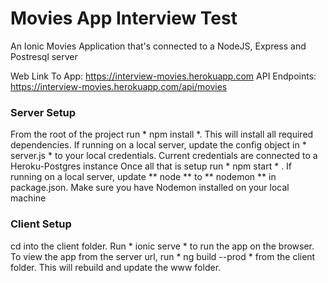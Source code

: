 # Movies App Interview Test
An Ionic Movies Application that's connected to a NodeJS, Express and Postresql server

Web Link To App: https://interview-movies.herokuapp.com
API Endpoints: https://interview-movies.herokuapp.com/api/movies

### Server Setup
From the root of the project run * npm install *. This will install all required dependencies. If running on a local server, update the config object in * server.js * to your local credentials. Current credentials are connected to a Heroku-Postgres instance
Once all that is setup run * npm start * . If running on a local server, update ** node ** to ** nodemon ** in package.json. Make sure you have Nodemon installed on your local machine

### Client Setup
cd into the client folder. Run * ionic serve * to run the app on the browser.
To view the app from the server url, run * ng build --prod * from the client folder. This will rebuild and update the www folder.

